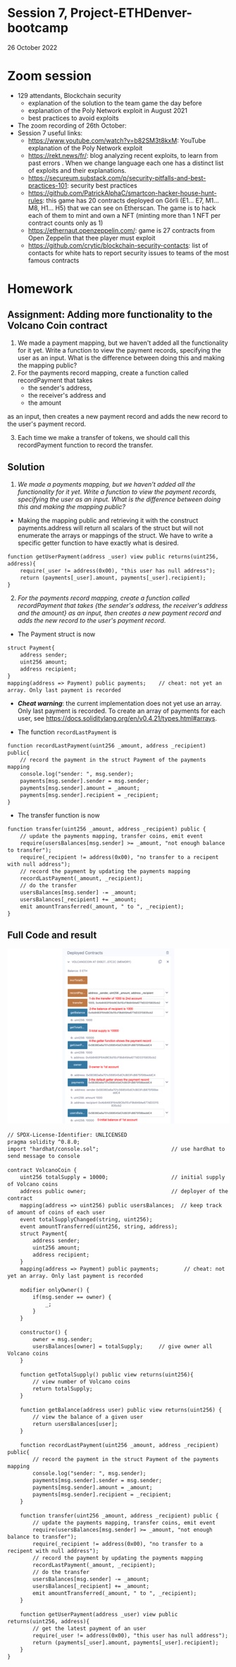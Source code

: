 # Session 7, Project-ETHDenver-bootcamp
26 October 2022
# Zoom session
* 129 attendants, Blockchain security
  * explanation of the solution to the team game the day before
  * explanation of the Poly Network exploit in August 2021
  * best practices to avoid exploits
* The zoom recording of 26th October: 
* Session 7 useful links:
    - https://www.youtube.com/watch?v=b82SM3t8kxM: YouTube explanation of the Poly Network exploit
    - https://rekt.news/fr/: blog analyzing recent exploits, to learn from past errors . When we change language each one has a distinct list of exploits and their explanations.
    - https://secureum.substack.com/p/security-pitfalls-and-best-practices-101: security best practices
    - https://github.com/PatrickAlphaC/smartcon-hacker-house-hunt-rules: this game has 20 contracts deployed on Görli (E1… E7, M1… M8, H1… H5) that we can see on Etherscan. The game is to hack each of them to mint and own a NFT (minting more than 1 NFT per contract counts only as 1)
    - https://ethernaut.openzeppelin.com/: game is 27 contracts from Open Zeppelin that thee player must exploit
    - https://github.com/crytic/blockchain-security-contacts: list of contacts for white hats to report security issues to teams of the most famous contracts


# Homework
## Assignment: Adding more functionality to the Volcano Coin contract
1. We made a payment mapping, but we haven't added all the functionality for it yet. Write a function to view the payment records, specifying the user as an input. What is the difference between doing this and making the mapping public?
2. For the payments record mapping, create a function called recordPayment that takes
    - the sender's address,
    - the receiver's address and
    - the amount

as an input, then creates a new payment record and adds the new record to the user's payment record.

3. Each time we make a transfer of tokens, we should call this recordPayment function to record the transfer.



## Solution
1.	*We made a payments mapping, but we haven't added all the functionality for it yet. Write a function to view the payment records, specifying the user as an input. What is the difference between doing this and making the mapping public?*
- Making the mapping public and retrieving it with the construct payments.address will return all scalars of the struct but will not enumerate the arrays or mappings of the struct. We have to write a specific getter function to have exactly what is desired.
```
function getUserPayment(address _user) view public returns(uint256, address){
    require(_user != address(0x00), "this user has null address");
    return (payments[_user].amount, payments[_user].recipient);
}

```
2.	*For the payments record mapping, create a function called recordPayment that takes {the sender's address, the receiver's address and the amount} as an input, then creates a new payment record and adds the new record to the user's payment record*.
- The Payment struct is now
```
struct Payment{
    address sender;
    uint256 amount;
    address recipient;
}
mapping(address => Payment) public payments;    // cheat: not yet an array. Only last payment is recorded

```
- ***Cheat warning***: the current implementation does not yet use an array. Only last payment is recorded. To create an array of payments for each user, see https://docs.soliditylang.org/en/v0.4.21/types.html#arrays.

- The function `recordLastPayment` is
```
function recordLastPayment(uint256 _amount, address _recipient) public{
    // record the payment in the struct Payment of the payments mapping
    console.log("sender: ", msg.sender);
    payments[msg.sender].sender = msg.sender;
    payments[msg.sender].amount = _amount;
    payments[msg.sender].recipient = _recipient;
}
```
-	The transfer function is now
```
function transfer(uint256 _amount, address _recipient) public {
    // update the payments mapping, transfer coins, emit event
    require(usersBalances[msg.sender] >= _amount, "not enough balance to transfer");
    require(_recipient != address(0x00), "no transfer to a recipent with null address");
    // record the payment by updating the payments mapping
    recordLastPayment(_amount, _recipient);
    // do the transfer
    usersBalances[msg.sender] -= _amount;
    usersBalances[_recipient] += _amount;
    emit amountTransferred(_amount, " to ", _recipient);
}
```
## Full Code and result
![screen shot of Remix](Solutions/homework7_solution.png)
```
// SPDX-License-Identifier: UNLICENSED
pragma solidity ^0.8.0;
import "hardhat/console.sol";                       // use hardhat to send message to console

contract VolcanoCoin {
    uint256 totalSupply = 10000;                    // initial supply of Volcano coins
    address public owner;                           // deployer of the contract
    mapping(address => uint256) public usersBalances;  // keep track of amount of coins of each user
    event totalSupplyChanged(string, uint256);
    event amountTransferred(uint256, string, address);
    struct Payment{
        address sender;
        uint256 amount;
        address recipient;
    }
    mapping(address => Payment) public payments;        // cheat: not yet an array. Only last payment is recorded

    modifier onlyOwner() {
        if(msg.sender == owner) {
            _;
        }
    }

    constructor() {
        owner = msg.sender;
        usersBalances[owner] = totalSupply;     // give owner all Volcano coins
    }

    function getTotalSupply() public view returns(uint256){
        // view number of Volcano coins
        return totalSupply;
    }

    function getBalance(address user) public view returns(uint256) {
        // view the balance of a given user
        return usersBalances[user];
    }

    function recordLastPayment(uint256 _amount, address _recipient) public{
        // record the payment in the struct Payment of the payments mapping
        console.log("sender: ", msg.sender);
        payments[msg.sender].sender = msg.sender;
        payments[msg.sender].amount = _amount;
        payments[msg.sender].recipient = _recipient;
    }

    function transfer(uint256 _amount, address _recipient) public {
        // update the payments mapping, transfer coins, emit event
        require(usersBalances[msg.sender] >= _amount, "not enough balance to transfer");
        require(_recipient != address(0x00), "no transfer to a recipent with null address");
        // record the payment by updating the payments mapping
        recordLastPayment(_amount, _recipient);
        // do the transfer
        usersBalances[msg.sender] -= _amount;
        usersBalances[_recipient] += _amount;
        emit amountTransferred(_amount, " to ", _recipient);
    }

    function getUserPayment(address _user) view public returns(uint256, address){
        // get the latest payment of an user
        require(_user != address(0x00), "this user has null address");
        return (payments[_user].amount, payments[_user].recipient);
    }
}
```
